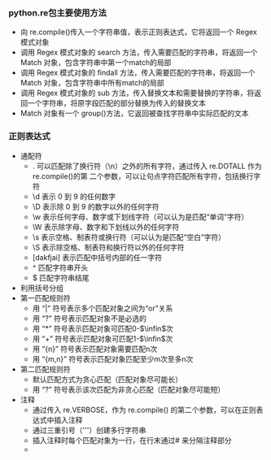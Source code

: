 ### python.re包主要使用方法
- 向 re.compile()传入一个字符串值，表示正则表达式，它将返回一个 Regex 模式对象
- 调用 Regex 模式对象的 search 方法，传入需要匹配的字符串，将返回一个 Match 对象，包含字符串中第一个match的局部
- 调用 Regex 模式对象的 findall 方法，传入需要匹配的字符串，将返回一个 Match 对象，包含字符串中所有match的局部
- 调用 Regex 模式对象的 sub 方法，传入替换文本和需要替换的字符串，将返回一个字符串，将原字段匹配的部分替换为传入的替换文本
- Match 对象有一个 group()方法，它返回被查找字符串中实际匹配的文本

### 正则表达式
- 通配符
  - . 可以匹配除了换行符（\n）之外的所有字符，通过传入 re.DOTALL 作为 re.compile()的第
二个参数，可以让句点字符匹配所有字符，包括换行字符
  - \d 表示 0 到 9 的任何数字
  - \D 表示除 0 到 9 的数字以外的任何字符
  - \w 表示任何字母、数字或下划线字符（可以认为是匹配“单词”字符）
  - \W 表示除字母、数字和下划线以外的任何字符
  - \s 表示空格、制表符或换行符（可以认为是匹配“空白”字符）
  - \S 表示除空格、制表符和换行符以外的任何字符
  - [dakfjai] 表示匹配中括号内部的任一字符
  - ^ 匹配字符串开头
  - $ 匹配字符串结尾
- 利用括号分组
- 第一匹配规则符
  - 用 “|” 符号表示多个匹配对象之间为“or”关系
  - 用 “?” 符号表示匹配对象不是必选的
  - 用 “*” 符号表示匹配对象可匹配0-$\infin$次
  - 用 “+” 符号表示匹配对象可匹配1-$\infin$次
  - 用 “{n}” 符号表示匹配对象需要匹配n次
  - 用 “{m,n}” 符号表示匹配对象匹配至少m次至多n次
- 第二匹配规则符
  - 默认匹配方式为贪心匹配（匹配对象尽可能长）
  - 用 “?” 符号表示该次匹配为非贪心匹配（匹配对象尽可能短）
- 注释
  - 通过传入 re.VERBOSE，作为 re.compile() 的第二个参数，可以在正则表达式中插入注释
  - 通过三重引号（'''）创建多行字符串
  - 插入注释时每个匹配对象为一行，在行末通过# 来分隔注释部分
  - 